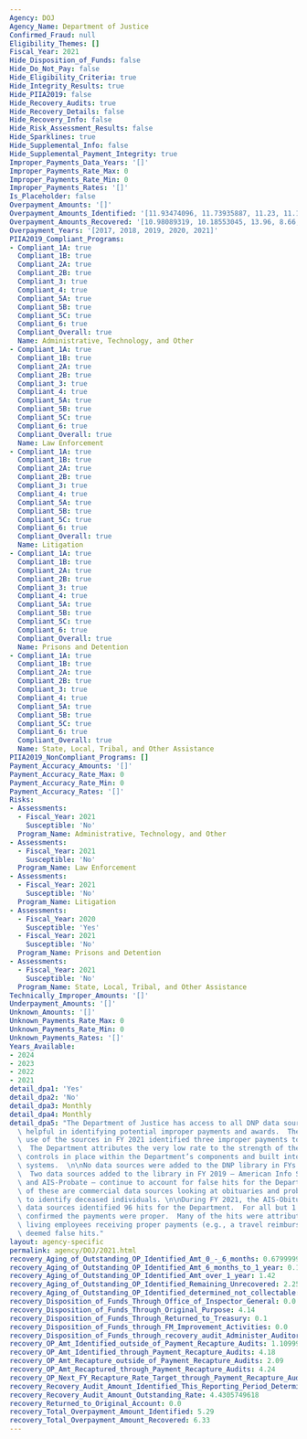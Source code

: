 ```yaml
---
Agency: DOJ
Agency_Name: Department of Justice
Confirmed_Fraud: null
Eligibility_Themes: []
Fiscal_Year: 2021
Hide_Disposition_of_Funds: false
Hide_Do_Not_Pay: false
Hide_Eligibility_Criteria: true
Hide_Integrity_Results: true
Hide_PIIA2019: false
Hide_Recovery_Audits: true
Hide_Recovery_Details: false
Hide_Recovery_Info: false
Hide_Risk_Assessment_Results: false
Hide_Sparklines: true
Hide_Supplemental_Info: false
Hide_Supplemental_Payment_Integrity: true
Improper_Payments_Data_Years: '[]'
Improper_Payments_Rate_Max: 0
Improper_Payments_Rate_Min: 0
Improper_Payments_Rates: '[]'
Is_Placeholder: false
Overpayment_Amounts: '[]'
Overpayment_Amounts_Identified: '[11.93474096, 11.73935887, 11.23, 11.12, 5.29]'
Overpayment_Amounts_Recovered: '[10.98089319, 10.18553045, 13.96, 8.66, 6.33]'
Overpayment_Years: '[2017, 2018, 2019, 2020, 2021]'
PIIA2019_Compliant_Programs:
- Compliant_1A: true
  Compliant_1B: true
  Compliant_2A: true
  Compliant_2B: true
  Compliant_3: true
  Compliant_4: true
  Compliant_5A: true
  Compliant_5B: true
  Compliant_5C: true
  Compliant_6: true
  Compliant_Overall: true
  Name: Administrative, Technology, and Other
- Compliant_1A: true
  Compliant_1B: true
  Compliant_2A: true
  Compliant_2B: true
  Compliant_3: true
  Compliant_4: true
  Compliant_5A: true
  Compliant_5B: true
  Compliant_5C: true
  Compliant_6: true
  Compliant_Overall: true
  Name: Law Enforcement
- Compliant_1A: true
  Compliant_1B: true
  Compliant_2A: true
  Compliant_2B: true
  Compliant_3: true
  Compliant_4: true
  Compliant_5A: true
  Compliant_5B: true
  Compliant_5C: true
  Compliant_6: true
  Compliant_Overall: true
  Name: Litigation
- Compliant_1A: true
  Compliant_1B: true
  Compliant_2A: true
  Compliant_2B: true
  Compliant_3: true
  Compliant_4: true
  Compliant_5A: true
  Compliant_5B: true
  Compliant_5C: true
  Compliant_6: true
  Compliant_Overall: true
  Name: Prisons and Detention
- Compliant_1A: true
  Compliant_1B: true
  Compliant_2A: true
  Compliant_2B: true
  Compliant_3: true
  Compliant_4: true
  Compliant_5A: true
  Compliant_5B: true
  Compliant_5C: true
  Compliant_6: true
  Compliant_Overall: true
  Name: State, Local, Tribal, and Other Assistance
PIIA2019_NonCompliant_Programs: []
Payment_Accuracy_Amounts: '[]'
Payment_Accuracy_Rate_Max: 0
Payment_Accuracy_Rate_Min: 0
Payment_Accuracy_Rates: '[]'
Risks:
- Assessments:
  - Fiscal_Year: 2021
    Susceptible: 'No'
  Program_Name: Administrative, Technology, and Other
- Assessments:
  - Fiscal_Year: 2021
    Susceptible: 'No'
  Program_Name: Law Enforcement
- Assessments:
  - Fiscal_Year: 2021
    Susceptible: 'No'
  Program_Name: Litigation
- Assessments:
  - Fiscal_Year: 2020
    Susceptible: 'Yes'
  - Fiscal_Year: 2021
    Susceptible: 'No'
  Program_Name: Prisons and Detention
- Assessments:
  - Fiscal_Year: 2021
    Susceptible: 'No'
  Program_Name: State, Local, Tribal, and Other Assistance
Technically_Improper_Amounts: '[]'
Underpayment_Amounts: '[]'
Unknown_Amounts: '[]'
Unknown_Payments_Rate_Max: 0
Unknown_Payments_Rate_Min: 0
Unknown_Payments_Rates: '[]'
Years_Available:
- 2024
- 2023
- 2022
- 2021
detail_dpa1: 'Yes'
detail_dpa2: 'No'
detail_dpa3: Monthly
detail_dpa4: Monthly
detail_dpa5: "The Department of Justice has access to all DNP data sources that are\
  \ helpful in identifying potential improper payments and awards.  The Department’s\
  \ use of the sources in FY 2021 identified three improper payments totaling $10,241.\
  \  The Department attributes the very low rate to the strength of the prepayment\
  \ controls in place within the Department’s components and built into the financial\
  \ systems.  \n\nNo data sources were added to the DNP library in FYs 2021 or 2020.\
  \  Two data sources added to the library in FY 2019 – American Info Source (AIS)-Obituary\
  \ and AIS-Probate – continue to account for false hits for the Department.  Each\
  \ of these are commercial data sources looking at obituaries and probate records\
  \ to identify deceased individuals. \n\nDuring FY 2021, the AIS-Obituary and AIS-Probate\
  \ data sources identified 96 hits for the Department.  For all but 1 hit, the Department\
  \ confirmed the payments were proper.  Many of the hits were attributed to current,\
  \ living employees receiving proper payments (e.g., a travel reimbursement) and\
  \ deemed false hits."
layout: agency-specific
permalink: agency/DOJ/2021.html
recovery_Aging_of_Outstanding_OP_Identified_Amt_0_-_6_months: 0.6799999999999999
recovery_Aging_of_Outstanding_OP_Identified_Amt_6_months_to_1_year: 0.15
recovery_Aging_of_Outstanding_OP_Identified_Amt_over_1_year: 1.42
recovery_Aging_of_Outstanding_OP_Identified_Remaining_Unrecovered: 2.25
recovery_Aging_of_Outstanding_OP_Identified_determined_not_collectable: 0.15
recovery_Disposition_of_Funds_Through_Office_of_Inspector_General: 0.0
recovery_Disposition_of_Funds_Through_Original_Purpose: 4.14
recovery_Disposition_of_Funds_Through_Returned_to_Treasury: 0.1
recovery_Disposition_of_Funds_through_FM_Improvement_Activities: 0.0
recovery_Disposition_of_Funds_through_recovery_audit_Administer_Auditor: 0.0
recovery_OP_Amt_Identified_outside_of_Payment_Recapture_Audits: 1.1099999999999999
recovery_OP_Amt_Identified_through_Payment_Recapture_Audits: 4.18
recovery_OP_Amt_Recapture_outside_of_Payment_Recapture_Audits: 2.09
recovery_OP_Amt_Recaptured_through_Payment_Recapture_Audits: 4.24
recovery_OP_Next_FY_Recapture_Rate_Target_through_Payment_Recapture_Audit: 4.9
recovery_Recovery_Audit_Amount_Identified_This_Reporting_Period_Determined_Not_Collectable_Rate: 0.24873081360000002
recovery_Recovery_Audit_Amount_Outstanding_Rate: 4.4305749618
recovery_Returned_to_Original_Account: 0.0
recovery_Total_Overpayment_Amount_Identified: 5.29
recovery_Total_Overpayment_Amount_Recovered: 6.33
---
```

